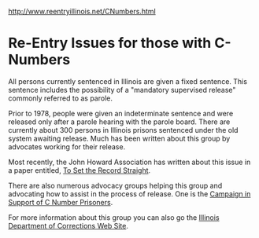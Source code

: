 http://www.reentryillinois.net/CNumbers.html

# Re-Entry Issues for those with C-Numbers

All persons currently sentenced in Illinois are given a fixed sentence.  This sentence includes the possibility of a "mandatory supervised release" commonly referred to as parole.

Prior to 1978, people were given an indeterminate sentence and were released only after a parole hearing with the parole board.  There are currently about 300 persons in Illinois prisons sentenced under the old system awaiting release. Much has been written about this group by advocates working for their release.

Most recently, the John Howard Association has written about this issue in a paper entitled, [To Set the Record Straight][To Set the Record Straight].   

There are also numerous advocacy groups helping this group and advocating how to assist in the process of release. One is the [Campaign in Support of C Number Prisoners][Campaign in Support of C Number Prisoners]. 

For more information about this group you can also go the [Illinois Department of Corrections Web Site][IDOC].

[To Set the Record Straight]: http://blogs.chicagotribune.com/files/setting-the-record-straight.pdf
[Campaign in Support of C Number Prisoners]: http://www.prairiefire.org/C_Number_Campaign/Contents.shtml
[IDOC]: http://www.idoc.state.il.us/subsections/faq/default.shtml#04

